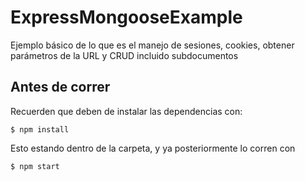 # ExpressMongooseExample
Ejemplo básico de lo que es el manejo de sesiones, cookies, obtener parámetros de la URL y CRUD incluido subdocumentos


## Antes de correr
Recuerden que deben de instalar las dependencias con:
```
$ npm install
```
Esto estando dentro de la carpeta, y ya posteriormente lo corren con
```
$ npm start
```
